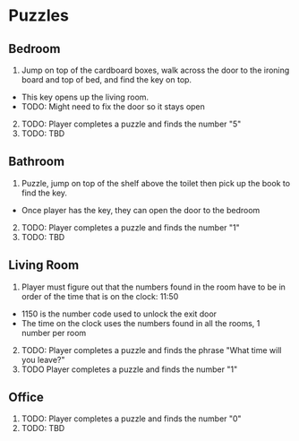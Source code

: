 
# Puzzles
## Bedroom

1. Jump on top of the cardboard boxes, walk across the door to the ironing board and top of bed, and find the key on top.
* This key opens up the living room. 
* TODO: Might need to fix the door so it stays open

2. TODO: Player completes a puzzle and finds the number "5"
3. TODO: TBD

## Bathroom

1. Puzzle, jump on top of the shelf above the toilet then pick up the book to find the key.
* Once player has the key, they can open the door to the bedroom
2. TODO: Player completes a puzzle and finds the number "1"
3. TODO: TBD

## Living Room

1. Player must figure out that the numbers found in the room have to be in order of the time that is on the clock: 11:50
* 1150 is the number code used to unlock the exit door
* The time on the clock uses the numbers found in all the rooms, 1 number per room
2. TODO: Player completes a puzzle and finds the phrase "What time will you leave?"
3. TODO Player completes a puzzle and finds the number "1"

## Office

1. TODO: Player completes a puzzle and finds the number "0"
2. TODO: TBD
